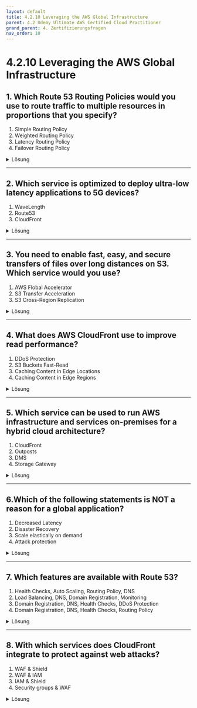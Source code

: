 ```yaml
---
layout: default
title: 4.2.10 Leveraging the AWS Global Infrastructure
parent: 4.2 Udemy Ultimate AWS Certified Cloud Practitioner
grand_parent: 4. Zertifizierungsfragen
nav_order: 10
---
```


# 4.2.10 Leveraging the AWS Global Infrastructure

## 1. Which Route 53 Routing Policies would you use to route traffic to multiple resources in proportions that you specify?

1. Simple Routing Policy
2. Weighted Routing Policy
3. Latency Routing Policy
4. Failover Routing Policy

<details>
  <summary>Lösung</summary>
  <b>Weighted Routing Policy</b>
</details>

---

## 2. Which service is optimized to deploy ultra-low latency applications to 5G devices?

1. WaveLength
2. Route53
3. CloudFront

<details>
  <summary>Lösung</summary>
  <b>WaveLength</b>
</details>

---

## 3. You need to enable fast, easy, and secure transfers of files over long distances on S3. Which service would you use?

1. AWS Flobal Accelerator
2. S3 Transfer Acceleration
3. S3 Cross-Region Replication

<details>
  <summary>Lösung</summary>
  <b>S3 Transfer Acceleration</b>
</details>

---

## 4. What does AWS CloudFront use to improve read performance?

1. DDoS Protection
2. S3 Buckets Fast-Read
3. Caching Content in Edge Locations
4. Caching Content in Edge Regions

<details>
  <summary>Lösung</summary>
  <b>Caching Content in Edge Locations</b>
</details>

---

## 5. Which service can be used to run AWS infrastructure and services on-premises for a hybrid cloud architecture?

1. CloudFront
2. Outposts
3. DMS
4. Storage Gateway

<details>
  <summary>Lösung</summary>
  <b>Outposts</b>
</details>

---

## 6.Which of the following statements is NOT a reason for a global application?

1. Decreased Latency
2. Disaster Recovery
3. Scale elastically on demand
4. Attack protection

<details>
  <summary>Lösung</summary>
  <b>Scale elastically on demand</b>
</details>

---

## 7. Which features are available with Route 53?

1. Health Checks, Auto Scaling, Routing Policy, DNS
2. Load Balancing, DNS, Domain Registration, Monitoring
3. Domain Registration, DNS, Health Checks, DDoS Protection
4. Domain Registration, DNS, Health Checks, Routing Policy

<details>
  <summary>Lösung</summary>
  <b>Domain Registration, DNS, Health Checks, Routing Policy</b>
</details>

---

## 8. With which services does CloudFront integrate to protect against web attacks?

1. WAF & Shield
2. WAF & IAM
3. IAM & Shield
4. Security groups & WAF

<details>
  <summary>Lösung</summary>
  <b>WAF & Shield</b>
</details>
